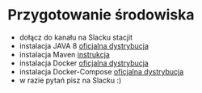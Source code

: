 # Przygotowanie środowiska

*   dołącz do kanału na Slacku stacjit
*   instalacja JAVA 8 [oficjalna dystrybucja](https://www.oracle.com/technetwork/java/javase/downloads/jdk8-downloads-2133151.html)
*   instalacja Maven [instrukcja](http://maven.apache.org/install.html)
*   instalacja Docker [oficjalna dystrybucja](https://docs.docker.com/install/)
*   instalacja Docker-Compose [oficjalna dystrybucja](https://docs.docker.com/compose/install/)
*   w razie pytań pisz na Slacku :)
